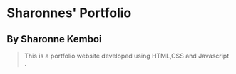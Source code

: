 # Sharonnes' Portfolio

## By Sharonne Kemboi

> This is a portfolio website developed using HTML,CSS and Javascript .


